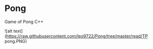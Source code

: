 # Pong
Game of Pong C++

![alt text](https://raw.githubusercontent.com/leo9722/Pong/tree/master/read/TP pong.PNG) 
